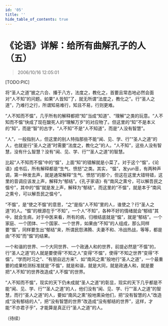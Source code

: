 ```yaml
---
id: '05'
title: ''
hide_table_of_contents: true
---
```


# 《论语》详解：给所有曲解孔子的人（五）

> 2006/10/16 12:05:01

[TODO:PIC]

将“圣人之道”披之六合、播于八方，法度之，教化之，首要且常态地必然会面对“人不知”的问题。如果“人皆知”了，就无所谓“法度之，教化之”。行“圣人之道”，乃难行之行，所谓知易难行，知且不易，行则更难。
 
“人不知而不愠”，几乎所有的解释都把“知”当成“知道”、“理解”之类的玩意。“人不知而不愠”快成了现在酸死人的“理解万岁”的对应物了。但这里的“知”不是本义的“知”，而是“智”的古字，“人不知”不是“人不知道”，而是“人没有智慧”。

“人”，一般指别人，但这里的别人特指那些不能“闻、见、学、行”“圣人之道”的人，也就是行“圣人之道”时需要“法度之，教化之”的人。“人不知”，这些人没有智慧，没有什么智慧？没有“闻、见、学、行”“圣人之道”的智慧。

  比起“人不知而不愠”中的“愠”，上面“知”的错解就是小菜了。对于这个“愠”，《论语》成书后，所有解释都是“生气、愤怒”之类。其实，“愠”，发yun音，有两种声调，第一种发去声，就是通常解释“生气、愤怒”的那个，但这在这里大错特错，这里的音调应该发上声，解释为“郁结”。《孔子家语》有“南风之熏兮，可以解吾民之愠兮”，其中的“愠”就是发上声，解释为“郁结”。而这里的“不愠”，就是本于“南风之熏兮，可以解吾民之愠兮”。

“不愠”，是“使之不愠”的意思，“之”是指“人不知”里的人，谁使之？行“圣人之道”的人。“愠”的根源在于“不知”，一个人“不知”，各种不好的情绪就会“郁结”其中，就会生病，对于中医来看，所有的病，归根结底就是“愠”，就是“郁结”。一个家庭、一个团体、一个国家、一个世界，如果由“不知”的人组成，那么同样要“愠”，同样要生出“郁结”来，所谓民怨沸腾、夫妻不和、冷战热战，等等，都是由“不知”而“愠”的结果。

一个和谐的世界、一个大同世界、一个政通人和的世界，前提必然是“不愠”的，行“圣人之道”的人就是要使得“不知之人”变得“不愠”，使得“不知之世界”变得“不愠”。“学而时习之”、“有朋自远方来”、如“南风之熏”般地行“圣人之道”，一个最重要的成果检测标准就是“不愠”，就是和谐，就是大同，就是政通人和，就是要把“人不知”的世界改造成“人不愠”的世界。

“人不知而不愠”，现实的天下仍未成就“圣人之道”的彰显，现实的天下几乎都是不能“闻、见、学、行”“圣人之道”的人，他们没有“闻、见、学、行”“圣人之道”的智慧，而行“圣人之道”的人，要如“南风之熏”般地熏染他们，把“没有智慧的人”改造成“没有郁结的人”，把“没有智慧的世界”改造成“没有郁结的世界”，这样，才能“不亦君子乎”，才能算是真正行“圣人之道”的人。

（待续）